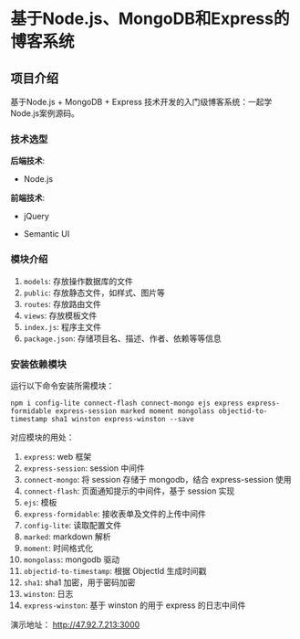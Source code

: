 # 基于Node.js、MongoDB和Express的博客系统

## 项目介绍

基于Node.js + MongoDB + Express 技术开发的入门级博客系统：一起学Node.js案例源码。

### 技术选型

**后端技术**:

* Node.js

**前端技术**:

* jQuery

* Semantic UI
### 模块介绍

1. `models`: 存放操作数据库的文件
2. `public`: 存放静态文件，如样式、图片等
3. `routes`: 存放路由文件
4. `views`: 存放模板文件
5. `index.js`: 程序主文件
6. `package.json`: 存储项目名、描述、作者、依赖等等信息

### 安装依赖模块 

运行以下命令安装所需模块：

```
npm i config-lite connect-flash connect-mongo ejs express express-formidable express-session marked moment mongolass objectid-to-timestamp sha1 winston express-winston --save
```

对应模块的用处：

1. `express`: web 框架
2. `express-session`: session 中间件
3. `connect-mongo`: 将 session 存储于 mongodb，结合 express-session 使用
4. `connect-flash`: 页面通知提示的中间件，基于 session 实现
5. `ejs`: 模板
6. `express-formidable`: 接收表单及文件的上传中间件
7. `config-lite`: 读取配置文件
8. `marked`: markdown 解析
9. `moment`: 时间格式化
10. `mongolass`: mongodb 驱动
11. `objectid-to-timestamp`: 根据 ObjectId 生成时间戳
12. `sha1`: sha1 加密，用于密码加密
13. `winston`: 日志
14. `express-winston`: 基于 winston 的用于 express 的日志中间件

演示地址： http://47.92.7.213:3000
